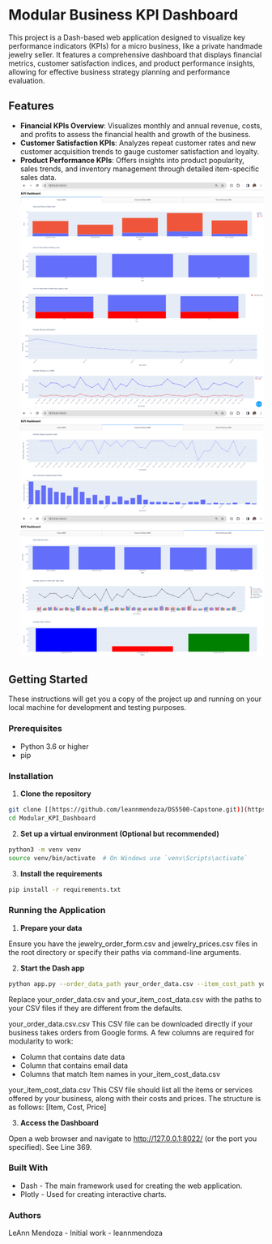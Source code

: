 # Modular Business KPI Dashboard

This project is a Dash-based web application designed to visualize key performance indicators (KPIs) for a micro business, like a private handmade jewelry seller. It features a comprehensive dashboard that displays financial metrics, customer satisfaction indices, and product performance insights, allowing for effective business strategy planning and performance evaluation.

## Features

- **Financial KPIs Overview**: Visualizes monthly and annual revenue, costs, and profits to assess the financial health and growth of the business.
- **Customer Satisfaction KPIs**: Analyzes repeat customer rates and new customer acquisition trends to gauge customer satisfaction and loyalty.
- **Product Performance KPIs**: Offers insights into product popularity, sales trends, and inventory management through detailed item-specific sales data.
![Example Image](financialkpis.png "This is an example image")
![Example Image](customersatisfactionkpis.png "This is an example image")
![Example Image](productkpis.png "This is an example image")

## Getting Started

These instructions will get you a copy of the project up and running on your local machine for development and testing purposes.

### Prerequisites

- Python 3.6 or higher
- pip

### Installation

1. **Clone the repository**

```bash
git clone [[https://github.com/leannmendoza/DS5500-Capstone.git)](https://github.com/leannmendoza/Modular_KPI_Dashboard.git)
cd Modular_KPI_Dashboard
```
2. **Set up a virtual environment (Optional but recommended)**
```bash
python3 -m venv venv
source venv/bin/activate  # On Windows use `venv\Scripts\activate`
```

3. **Install the requirements**
   
```bash
pip install -r requirements.txt
```
### Running the Application

1. **Prepare your data**

Ensure you have the jewelry_order_form.csv and jewelry_prices.csv files in the root directory or specify their paths via command-line arguments.

2. **Start the Dash app**

```bash
python app.py --order_data_path your_order_data.csv --item_cost_path your_item_cost_data.csv
```
Replace your_order_data.csv and your_item_cost_data.csv with the paths to your CSV files if they are different from the defaults.

your_order_data.csv.csv
This CSV file can be downloaded directly if your business takes orders from Google forms. A few columns are required for modularity to work: 
* Column that contains date data
* Column that contains email data
* Columns that match Item names in your_item_cost_data.csv

your_item_cost_data.csv
This CSV file should list all the items or services offered by your business, along with their costs and prices. The structure is as follows: [Item, Cost, Price]

3. **Access the Dashboard**

Open a web browser and navigate to http://127.0.0.1:8022/ (or the port you specified). See Line 369.

### Built With

* Dash - The main framework used for creating the web application.
* Plotly - Used for creating interactive charts.

### Authors

LeAnn Mendoza - Initial work - leannmendoza



